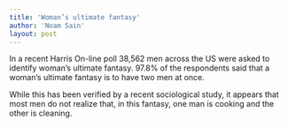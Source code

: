 ```yaml
---
title: 'Woman’s ultimate fantasy'
author: 'Noam Sain'
layout: post
---
```


In a recent Harris On-line poll 38,562 men across the US were asked to identify woman’s ultimate fantasy. 97.8% of the respondents said that a woman’s ultimate fantasy is to have two men at once.

While this has been verified by a recent sociological study, it appears that most men do not realize that, in this fantasy, one man is cooking and the other is cleaning.